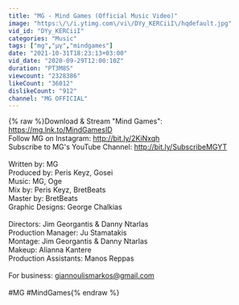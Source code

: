 ```yaml
---
title: "MG - Mind Games (Official Music Video)"
image: "https:\/\/i.ytimg.com\/vi\/DYy_KERCiiI\/hqdefault.jpg"
vid_id: "DYy_KERCiiI"
categories: "Music"
tags: ["mg","μγ","mindgames"]
date: "2021-10-31T18:23:13+03:00"
vid_date: "2020-09-29T12:00:10Z"
duration: "PT3M8S"
viewcount: "2328386"
likeCount: "36012"
dislikeCount: "912"
channel: "MG OFFICIAL"
---
```

{% raw %}Download &amp; Stream &quot;Mind Games&quot;: <a rel="nofollow" target="blank" href="https://mg.lnk.to/MindGamesID">https://mg.lnk.to/MindGamesID</a><br />Follow MG on Instagram: <a rel="nofollow" target="blank" href="http://bit.ly/2KiNxqh">http://bit.ly/2KiNxqh</a><br />Subscribe to MG's YouTube Channel: <a rel="nofollow" target="blank" href="http://bit.ly/SubscribeMGYT">http://bit.ly/SubscribeMGYT</a><br /><br />Written by: MG<br />Produced by: Peris Keyz, Gosei<br />Music: MG, Oge<br />Mix by: Peris Keyz, BretBeats<br />Master by: BretBeats<br />Graphic Designs: George Chalkias<br /><br />Directors: Jim Georgantis &amp; Danny Ntarlas<br />Production Manager: Ju Stamatakis<br />Montage: Jim Georgantis &amp; Danny Ntarlas<br />Makeup: Alianna Kantere<br />Production Assistants: Manos Reppas<br /><br />For business: giannoulismarkos@gmail.com<br /><br />#MG #MindGames{% endraw %}
